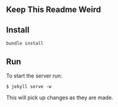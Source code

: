 ## Keep This Readme Weird

## Install

```
bundle install
```

## Run

To start the server run:

```
$ jekyll serve -w
```

This will pick up changes as they are made.
